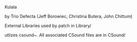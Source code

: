 Kulala

by Trio Defecta (Jeff Borowiec, Christina Butera, John Chittum)

External Libraries used by patch in Library/

utlizes csound~. All associated CSound files are in CSound/
